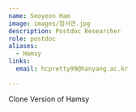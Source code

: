 ```yaml
---
name: Seoyeon Ham
image: images/함서연.jpg
description: Postdoc Researcher
role: postdoc
aliases:
  - Hamsy
links:
  email: hcpretty99@hanyang.ac.kr

---
```

Clone Version of Hamsy

